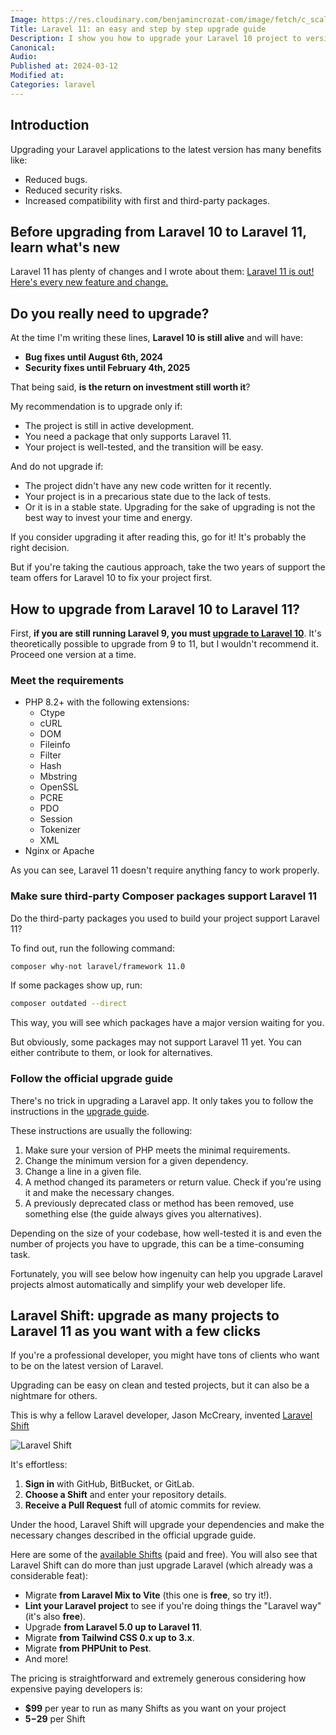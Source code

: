 ```yaml
---
Image: https://res.cloudinary.com/benjamincrozat-com/image/fetch/c_scale,f_webp,q_auto,w_1200/https://github.com/benjamincrozat/content/assets/3613731/05bd6ef2-e022-4926-8a5a-bdda3904abbf
Title: Laravel 11: an easy and step by step upgrade guide
Description: I show you how to upgrade your Laravel 10 project to version 11 and help you decide whether the return on investment is worth it.
Canonical: 
Audio:
Published at: 2024-03-12
Modified at:
Categories: laravel
---
```


## Introduction

Upgrading your Laravel applications to the latest version has many benefits like:
- Reduced bugs.
- Reduced security risks.
- Increased compatibility with first and third-party packages.

## Before upgrading from Laravel 10 to Laravel 11, learn what's new

Laravel 11 has plenty of changes and I wrote about them: [Laravel 11 is out! Here's every new feature and change.](https://benjamincrozat.com/laravel-11)

## Do you really need to upgrade?

At the time I'm writing these lines, **Laravel 10 is still alive** and will have:
- **Bug fixes until August 6th, 2024**
- **Security fixes until February 4th, 2025**

That being said, **is the return on investment still worth it**?

My recommendation is to upgrade only if:
- The project is still in active development.
- You need a package that only supports Laravel 11.
- Your project is well-tested, and the transition will be easy.

And do not upgrade if:
- The project didn't have any new code written for it recently.
- Your project is in a precarious state due to the lack of tests.
- Or it is in a stable state. Upgrading for the sake of upgrading is not the best way to invest your time and energy.

If you consider upgrading it after reading this, go for it! It's probably the right decision.

But if you're taking the cautious approach, take the two years of support the team offers for Laravel 10 to fix your project first.

## How to upgrade from Laravel 10 to Laravel 11?

First, **if you are still running Laravel 9, you must [upgrade to Laravel 10](https://benjamincrozat.com/laravel-10-upgrade-guide)**. It's theoretically possible to upgrade from 9 to 11, but I wouldn't recommend it. Proceed one version at a time.

### Meet the requirements

- PHP 8.2+ with the following extensions:
  - Ctype
  - cURL
  - DOM
  - Fileinfo
  - Filter
  - Hash
  - Mbstring
  - OpenSSL
  - PCRE
  - PDO
  - Session
  - Tokenizer
  - XML
- Nginx or Apache

As you can see, Laravel 11 doesn't require anything fancy to work properly.

### Make sure third-party Composer packages support Laravel 11

Do the third-party packages you used to build your project support Laravel 11?

To find out, run the following command:

```bash
composer why-not laravel/framework 11.0
```

If some packages show up, run:

```bash
composer outdated --direct
```

This way, you will see which packages have a major version waiting for you.

But obviously, some packages may not support Laravel 11 yet. You can either contribute to them, or look for alternatives.

### Follow the official upgrade guide

There's no trick in upgrading a Laravel app. It only takes you to follow the instructions in the [upgrade guide](https://laravel.com/docs/11.x/upgrade).

These instructions are usually the following:
1. Make sure your version of PHP meets the minimal requirements.
2. Change the minimum version for a given dependency.
3. Change a line in a given file.
4. A method changed its parameters or return value. Check if you're using it and make the necessary changes.
5. A previously deprecated class or method has been removed, use something else (the guide always gives you alternatives).

Depending on the size of your codebase, how well-tested it is and even the number of projects you have to upgrade, this can be a time-consuming task.

Fortunately, you will see below how ingenuity can help you upgrade Laravel projects almost automatically and simplify your web developer life.

## Laravel Shift: upgrade as many projects to Laravel 11 as you want with a few clicks

If you're a professional developer, you might have tons of clients who want to be on the latest version of Laravel.

Upgrading can be easy on clean and tested projects, but it can also be a nightmare for others.

This is why a fellow Laravel developer, Jason McCreary, invented [Laravel Shift](https://laravelshift.com?utm_campaign=laravel-10-upgrade-guide&utm_source=benjamincrozat.com&utm_medium=blogpost&utm_content=textlink)

![Laravel Shift](https://life-long-bunny.fra1.digitaloceanspaces.com/media-library/production/132/conversions/Screenshot_2023-02-03_at_10.55.36_ccqoia-medium.jpg)

It's effortless:
1. **Sign in** with GitHub, BitBucket, or GitLab.
2. **Choose a Shift** and enter your repository details.
3. **Receive a Pull Request** full of atomic commits for review.

Under the hood, Laravel Shift will upgrade your dependencies and make the necessary changes described in the official upgrade guide.

Here are some of the [available Shifts](https://laravelshift.com/shifts?utm_campaign=laravel-10-upgrade-guide&utm_source=benjamincrozat.com&utm_medium=blogpost&utm_content=textlink) (paid and free). You will also see that Laravel Shift can do more than just upgrade Laravel (which already was a considerable feat):
- Migrate **from Laravel Mix to Vite** (this one is **free**, so try it!).
- **Lint your Laravel project** to see if you're doing things the "Laravel way" (it's also **free**).
- Upgrade **from Laravel 5.0 up to Laravel 11**.
- Migrate **from Tailwind CSS 0.x up to 3.x**.
- Migrate **from PHPUnit to Pest**.
- And more!

The pricing is straightforward and extremely generous considering how expensive paying developers is:
- **$99** per year to run as many Shifts as you want on your project
- **$5-$29** per Shift
